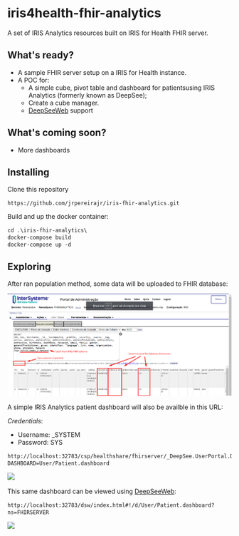 # iris4health-fhir-analytics

A set of IRIS Analytics resources built on IRIS for Health FHIR server.

## What's ready?

* A sample FHIR server setup on a IRIS for Health instance.
* A POC for:
  * A simple cube, pivot table and dashboard for patientsusing IRIS Analytics (formerly known as DeepSee);
  * Create a cube manager.
  * [DeepSeeWeb](https://openexchange.intersystems.com/package/DeepSeeWeb) support

## What's coming soon?

* More dashboards

## Installing

Clone this repository

```
https://github.com/jrpereirajr/iris-fhir-analytics.git
```

Build and up the docker container:

```
cd .\iris-fhir-analytics\
docker-compose build
docker-compose up -d
```

## Exploring

After ran population method, some data will be uploaded to FHIR database:

<img src="https://raw.githubusercontent.com/jrpereirajr/iris4health-fhir-analytics/master/img/Screenshot_36.png"></img>

A simple IRIS Analytics patient dashboard will also be availble in this URL:

*Credentials*:
 * Username: _SYSTEM
 * Password: SYS

```
http://localhost:32783/csp/healthshare/fhirserver/_DeepSee.UserPortal.DashboardViewer.zen?DASHBOARD=User/Patient.dashboard
```
<img src="https://raw.githubusercontent.com/jrpereirajr/iris-fhir-analytics/master/img/ZFq9Wnsdh4.gif"></img>

This same dashboard can be viewed using [DeepSeeWeb](https://openexchange.intersystems.com/package/DeepSeeWeb):

```
http://localhost:32783/dsw/index.html#!/d/User/Patient.dashboard?ns=FHIRSERVER
```
<img src="https://raw.githubusercontent.com/jrpereirajr/iris-fhir-analytics/master/img/lj4mZjlnp5.gif"></img>